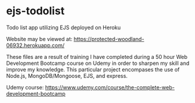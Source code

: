 # ejs-todolist
Todo list app utilizing EJS deployed on Heroku

Website may be viewed at: https://protected-woodland-06932.herokuapp.com/

These files are a result of training I have completed during a 50 hour Web Development Bootcamp course on Udemy in order to sharpen my skill and improve my knowledge. This particular project encompases the use of Node.js, MongoDB/Mongoose, EJS, and express. 

Udemy course: https://www.udemy.com/course/the-complete-web-development-bootcamp
